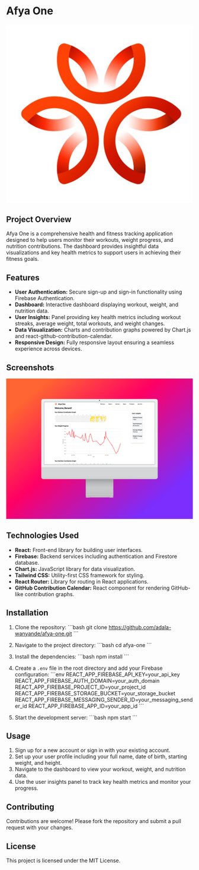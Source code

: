 # Afya One

![Afya One Logo](./src/assets/images/afya-one-logo.jpg)

## Project Overview

Afya One is a comprehensive health and fitness tracking application designed to help users monitor their workouts, weight progress, and nutrition contributions. The dashboard provides insightful data visualizations and key health metrics to support users in achieving their fitness goals.

## Features

- **User Authentication:** Secure sign-up and sign-in functionality using Firebase Authentication.
- **Dashboard:** Interactive dashboard displaying workout, weight, and nutrition data.
- **User Insights:** Panel providing key health metrics including workout streaks, average weight, total workouts, and weight changes.
- **Data Visualization:** Charts and contribution graphs powered by Chart.js and react-github-contribution-calendar.
- **Responsive Design:** Fully responsive layout ensuring a seamless experience across devices.

## Screenshots

![Dashboard](./src/assets/images/screenshot.png)

## Technologies Used

- **React:** Front-end library for building user interfaces.
- **Firebase:** Backend services including authentication and Firestore database.
- **Chart.js:** JavaScript library for data visualization.
- **Tailwind CSS:** Utility-first CSS framework for styling.
- **React Router:** Library for routing in React applications.
- **GitHub Contribution Calendar:** React component for rendering GitHub-like contribution graphs.

## Installation

1. Clone the repository:
   \`\`\`bash
   git clone https://github.com/adala-wanyande/afya-one.git
   \`\`\`

2. Navigate to the project directory:
   \`\`\`bash
   cd afya-one
   \`\`\`

3. Install the dependencies:
   \`\`\`bash
   npm install
   \`\`\`

4. Create a `.env` file in the root directory and add your Firebase configuration:
   \`\`\`env
   REACT_APP_FIREBASE_API_KEY=your_api_key
   REACT_APP_FIREBASE_AUTH_DOMAIN=your_auth_domain
   REACT_APP_FIREBASE_PROJECT_ID=your_project_id
   REACT_APP_FIREBASE_STORAGE_BUCKET=your_storage_bucket
   REACT_APP_FIREBASE_MESSAGING_SENDER_ID=your_messaging_sender_id
   REACT_APP_FIREBASE_APP_ID=your_app_id
   \`\`\`

5. Start the development server:
   \`\`\`bash
   npm start
   \`\`\`

## Usage

1. Sign up for a new account or sign in with your existing account.
2. Set up your user profile including your full name, date of birth, starting weight, and height.
3. Navigate to the dashboard to view your workout, weight, and nutrition data.
4. Use the user insights panel to track key health metrics and monitor your progress.

## Contributing

Contributions are welcome! Please fork the repository and submit a pull request with your changes.

## License

This project is licensed under the MIT License.
